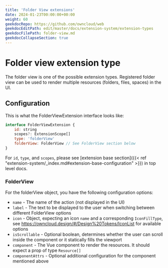 ```yaml
---
title: 'Folder View extensions'
date: 2024-01-23T00:00:00+00:00
weight: 60
geekdocRepo: https://github.com/owncloud/web
geekdocEditPath: edit/master/docs/extension-system/extension-types
geekdocFilePath: folder-view.md
geekdocCollapseSection: true
---
```


# Folder view extension type

The folder view is one of the possible extension types. Registered folder view can be used to render multiple resources (folders, files, spaces) in the UI.

## Configuration

This is what the FolderViewExtension interface looks like:

```js
interface FolderViewExtension {
    id: string
    scopes?: ExtensionScope[]
    type: 'folderView'
    folderView: FolderView // See FolderView section below
}

```

For `id`, `type`, and `scopes`, please see [extension base section]({{< ref "extension-system/_index.md#extension-base-configuration" >}}) in top level docs.

### FolderView

For the folderView object, you have the following configuration options:

- `name` - The name of the action (not displayed in the UI)
- `label` - The text to be displayed to the user when switching between different FolderView options
- `icon` - Object, expecting an icon `name` and a corresponding `IconFillType`, see https://owncloud.design/#/Design%20Tokens/IconList for available options
- `isScrollable` - Optional boolean, determines whether the user can scroll inside the component or it statically fills the viewport
- `component` - The Vue component to render the resources. It should expect a prop of type `Resource[]`
- `componentAttrs` - Optional additional configuration for the component mentioned above
